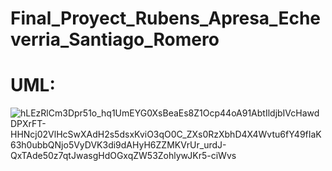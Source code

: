 # Final_Proyect_Rubens_Apresa_Echeverria_Santiago_Romero
# UML:
![hLEzRlCm3Dpr51o_hq1UmEYG0XsBeaEs8Z1Ocp44oA91AbtIldjbIVcHawdDPXrFT-HHNcj02VlHcSwXAdH2s5dsxKviO3qO0C_ZXs0RzXbhD4X4Wvtu6fY49fIaK63h0ubbQNjo5VyDVK3di9dAHyH6ZZMKVrUr_urdJ-QxTAde50z7qtJwasgHdOGxqZW53ZohlywJKr5-ciWvs](https://user-images.githubusercontent.com/98895114/164507026-8f781a55-d1c4-46cd-b17a-8029caec0f28.png)
